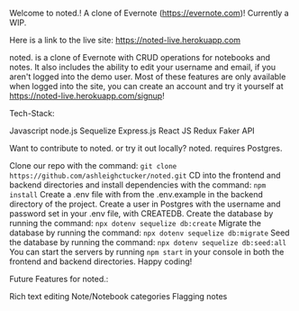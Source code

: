 Welcome to noted.! A clone of Evernote (https://evernote.com)! Currently a WIP.

Here is a link to the live site: https://noted-live.herokuapp.com

noted. is a clone of Evernote with CRUD operations for notebooks and notes. It also includes the ability to edit your username and email, if you aren't logged into the demo user. Most of these features are only available when logged into the site, you can create an account and try it yourself at https://noted-live.herokuapp.com/signup!

Tech-Stack:

Javascript
node.js
Sequelize
Express.js
React JS 
Redux
Faker API

Want to contribute to noted. or try it out locally? noted. requires Postgres.

Clone our repo with the command: `git clone https://github.com/ashleighctucker/noted.git`
CD into the frontend and backend directories and install dependencies with the command: `npm install`
Create a .env file with from the .env.example in the backend directory of the project.
Create a user in Postgres with the username and password set in your .env file, with CREATEDB.
Create the database by running the command: `npx dotenv sequelize db:create`
Migrate the database by running the command: `npx dotenv sequelize db:migrate`
Seed the database by running the command: `npx dotenv sequelize db:seed:all`
You can start the servers by running `npm start` in your console in both the frontend and backend directories. Happy coding!


Future Features for noted.:

Rich text editing 
Note/Notebook categories
Flagging notes
